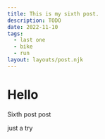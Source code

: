 ```yaml
---
title: This is my sixth post.
description: TODO
date: 2022-11-10
tags:
  - last one
  - bike
  - run
layout: layouts/post.njk
---
```


# Hello

Sixth post post

just a try
